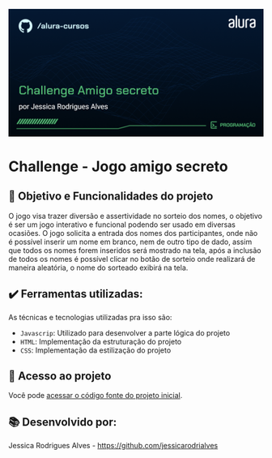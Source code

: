 
![cartão jessica](challenge-amigo-secreto_pt-main/assets/Programação-ChallengeAmigosecreto.png)

# Challenge - Jogo amigo secreto



## 🔨 Objetivo e Funcionalidades do projeto

O jogo visa trazer diversão e assertividade no sorteio dos nomes, o objetivo é ser um jogo interativo e funcional podendo ser usado em diversas ocasiões.
O jogo solicita a entrada dos nomes dos participantes, onde não é possível inserir um nome em branco, nem de outro tipo de dado, assim que todos os nomes forem inseridos será mostrado na tela,  após a inclusão de todos os nomes é possível clicar no botão de sorteio onde realizará de maneira aleatória, o nome do sorteado exibirá na tela.

## ✔️ Ferramentas utilizadas:

As técnicas e tecnologias utilizadas pra isso são:

- `Javascrip`: Utilizado para desenvolver a parte lógica do projeto
- `HTML`: Implementação da estruturação do projeto
- `CSS`: Implementação da estilização do projeto

## 📁 Acesso ao projeto

Você pode [acessar o código fonte do projeto inicial]([https://github.com/jessicarodrialves/Desafio---Challenge---AmigoSecreto]).

## 📚 Desenvolvido por: 

Jessica Rodrigues Alves  - https://github.com/jessicarodrialves
